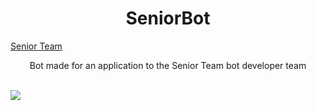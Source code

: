<h1 align="center">SeniorBot</h1>

[Senior Team](https://www.senior-studios.com/)
<p align="center">
    Bot made for an application to the Senior Team bot developer team<br><br>
</p>

<img src="https://cdn.discordapp.com/attachments/757328542382948373/757384258447867934/announcebot.gif"><br>
